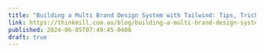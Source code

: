 ```yaml
---
title: "Building a Multi Brand Design System with Tailwind: Tips, Tricks and Tradeoffs"
link: https://thinkmill.com.au/blog/building-a-multi-brand-design-system-with-tailwind-tips-tricks-and-tradeoffs
published: 2024-06-05T07:49:45-0400
draft: true
---
```

